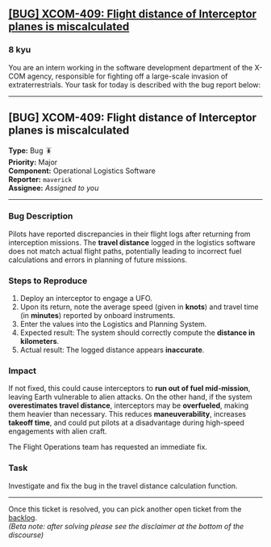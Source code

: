 <h2><a href=https://www.codewars.com/kata/67b7a527c9f842fd3b02adb8/train/javascript target="_blank">[BUG] XCOM-409: Flight distance of Interceptor planes is miscalculated</a></h2><h3>8 kyu</h3><p>You are an intern working in the software development department of the X-COM agency, responsible for fighting off a large-scale invasion of extraterrestrials. Your task for today is described with the bug report below:</p><hr><h2 id="bug-xcom-409-flight-distance-of-interceptor-planes-is-miscalculated">[BUG] XCOM-409: Flight distance of Interceptor planes is miscalculated</h2><p><strong>Type:</strong>      Bug 🪳<br><strong>Priority:</strong>  Major<br><strong>Component:</strong> Operational Logistics Software<br><strong>Reporter:</strong>  <code>maverick</code><br><strong>Assignee:</strong>  <em>Assigned to you</em></p><hr><h3 id="bug-description">Bug Description</h3><p>Pilots have reported discrepancies in their flight logs after returning from interception missions. The <strong>travel distance</strong> logged in the logistics software does not match actual flight paths, potentially leading to incorrect fuel calculations and errors in planning of future missions.</p><h3 id="steps-to-reproduce">Steps to Reproduce</h3><ol><li>Deploy an interceptor to engage a UFO.  </li><li>Upon its return, note the average speed (given in <strong>knots</strong>) and travel time (in <strong>minutes</strong>) reported by onboard instruments.  </li><li>Enter the values into the Logistics and Planning System.</li><li>Expected result: The system should correctly compute the <strong>distance in kilometers</strong>.  </li><li>Actual result: The logged distance appears <strong>inaccurate</strong>.</li></ol><h3 id="impact">Impact</h3><p>If not fixed, this could cause interceptors to <strong>run out of fuel mid-mission</strong>, leaving Earth vulnerable to alien attacks. On the other hand, if the system <strong>overestimates travel distance</strong>, interceptors may be <strong>overfueled</strong>, making them heavier than necessary. This reduces <strong>maneuverability</strong>, increases <strong>takeoff time</strong>, and could put pilots at a disadvantage during high-speed engagements with alien craft.  </p><p>The Flight Operations team has requested an immediate fix.  </p><h3 id="task">Task</h3><p>Investigate and fix the bug in the travel distance calculation function.</p><hr><p>Once this ticket is resolved, you can pick another open ticket from the <a href="https://www.codewars.com/collections/xcom-backlog" data-turbolinks="false" target="_blank">backlog</a>.<br><em>(Beta note: after solving please see the disclaimer at the bottom of the discourse)</em></p>